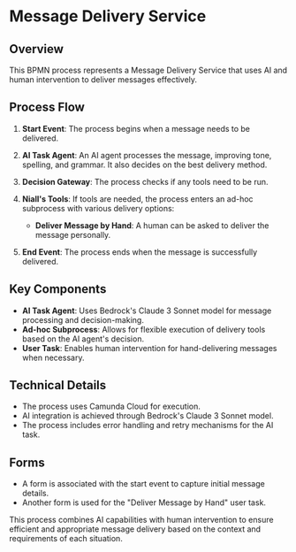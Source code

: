 
# Message Delivery Service

## Overview

This BPMN process represents a Message Delivery Service that uses AI and human intervention to deliver messages effectively.

## Process Flow

1. **Start Event**: The process begins when a message needs to be delivered.

2. **AI Task Agent**: An AI agent processes the message, improving tone, spelling, and grammar. It also decides on the best delivery method.

3. **Decision Gateway**: The process checks if any tools need to be run.

4. **Niall's Tools**: If tools are needed, the process enters an ad-hoc subprocess with various delivery options:
   - **Deliver Message by Hand**: A human can be asked to deliver the message personally.

5. **End Event**: The process ends when the message is successfully delivered.

## Key Components

- **AI Task Agent**: Uses Bedrock's Claude 3 Sonnet model for message processing and decision-making.
- **Ad-hoc Subprocess**: Allows for flexible execution of delivery tools based on the AI agent's decision.
- **User Task**: Enables human intervention for hand-delivering messages when necessary.

## Technical Details

- The process uses Camunda Cloud for execution.
- AI integration is achieved through Bedrock's Claude 3 Sonnet model.
- The process includes error handling and retry mechanisms for the AI task.

## Forms

- A form is associated with the start event to capture initial message details.
- Another form is used for the "Deliver Message by Hand" user task.

This process combines AI capabilities with human intervention to ensure efficient and appropriate message delivery based on the context and requirements of each situation.
